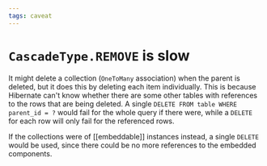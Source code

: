 ```yaml
---
tags: caveat
---
```


# `CascadeType.REMOVE` is slow
It might delete a collection (`OneToMany` association) when the parent is deleted, but it does this by deleting each item individually. This is because Hibernate can't know whether there are some other tables with references to the rows that are being deleted. A single `DELETE FROM table WHERE parent_id = ?` would fail for the whole query if there were, while a `DELETE` for each row will only fail for the referenced rows.

If the collections were of [[embeddable]] instances instead, a single `DELETE` would be used, since there could be no more references to the embedded components.
